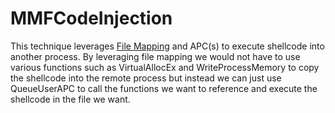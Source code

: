 # MMFCodeInjection

This technique leverages [File Mapping](https://docs.microsoft.com/en-us/windows/win32/memory/file-mapping) and APC(s) to execute shellcode into another process. By leveraging file mapping we would not have to use various functions such as VirtualAllocEx and WriteProcessMemory to copy the shellcode into the remote process but instead we can just use QueueUserAPC to call the functions we want to reference and execute the shellcode in the file we want. 
